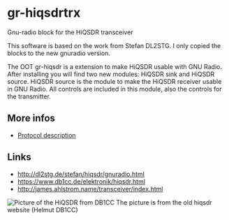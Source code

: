 # gr-hiqsdrtrx
Gnu-radio  block for the HiQSDR transceiver

This software is based on the work from Stefan DL2STG. I only copied the blocks to the new gnuradio version.

The OOT gr-hiqsdr is a extension to make HiQSDR usable with GNU Radio. 
After installing you will find two new modules: HiQSDR sink and HiQSDR source.
HiQSDR source is the module to make the HiQSDR receiver usable in GNU Radio. 
All controls are included in this module, also the controls for the transmitter. 

## More infos

* [Protocol description](https://github.com/dg1vs/gr-hiqsdrtrx/blob/main/docs/info/N2ADR_HiQSDR_control_doc_20120111.pdf)

## Links 
* http://dl2stg.de/stefan/hiqsdr/gnuradio.html
* https://www.db1cc.de/elektronik/hiqsdr.html
* http://james.ahlstrom.name/transceiver/index.html

![Picture of the HiQSDR from DB1CC](https://github.com/dg1vs/gr-hiqsdrtrx/blob/main/docs/info/900px-HiQSDR_V2.4t_TOP_WEB.JPG.jpg?raw=true)
The picture is from the old hiqsdr website (Helmut DB1CC) 
